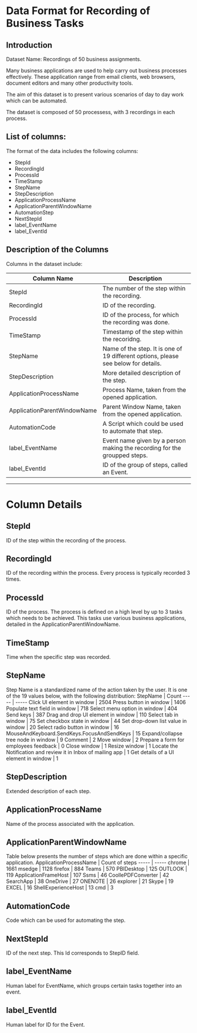 
# Data Format for Recording of Business Tasks
## Introduction
Dataset Name: Recordings of 50 business assignments.

Many business applications are used to help carry out business processes effectively. These application range from email clients, web browsers, document editors and many other productivity tools. 

The aim of this dataset is to present various scenarios of day to day work which can be automated.

The dataset is composed of 50 processess, with 3 recordings in each process. 


## List of columns: 
The format of the data includes the following columns: 
- StepId
- RecordingId
- ProcessId
- TimeStamp
- StepName
- StepDescription
- ApplicationProcessName
- ApplicationParentWindowName
- AutomationStep
- NextStepId
- label_EventName
- label_EventId

## Description of the Columns 
Columns in the dataset include:

Column Name | Description
------ | ------ 
StepId          | The number of the step within the recording. 
RecordingId     | ID of the recording.
ProcessId       | ID of the process, for which the recording was done. 
TimeStamp       | Timestamp of the step within the recoridng. 
StepName        | Name of the step. It is one of 19 different options, please see below for details. 
StepDescription         | More detailed description of the step. 
ApplicationProcessName  | Process Name, taken from the opened application.
ApplicationParentWindowName |  Parent Window Name, taken from the opened application.
AutomationCode         | A Script which could be used to automate that step. 
label_EventName         | Event name given by a person making the recording for the groupped steps. 
label_EventId           | ID of the group of steps, called an Event. 
------ 


# Column Details
## StepId
ID of the step within the recording of the process.


## RecordingId
ID of the recording within the process.  Every process is typically recorded 3 times.


## ProcessId
ID of the process. The process is defined on a high level by up to 3 tasks which needs to be achieved. This tasks use various business applications, detailed in the ApplicationParentWindowName.

## TimeStamp
Time when the specific step was recorded. 


## StepName
Step Name is a standardized name of the action taken by the user. It is one of the 19 values below, with the following distribution:
StepName | Count
----- | -----
Click UI element in window | 2504
Press button in window | 1406
Populate text field in window | 718
Select menu option in window | 404
Send keys | 387
Drag and drop UI element in window | 110
Select tab in window | 75
Set checkbox state in window | 44
Set drop-down list value in window | 20
Select radio button in window | 16
MouseAndKeyboard.SendKeys.FocusAndSendKeys | 15
Expand/collapse tree node in window | 9
Comment | 2
Move window | 2
Prepare a form for employees feedback | 0
Close window | 1
Resize window | 1
Locate the Notification and review it in Inbox of mailing app | 1
Get details of a UI element in window | 1



## StepDescription
Extended description of each step. 

## ApplicationProcessName
Name of the process associated with the application. 

## ApplicationParentWindowName
Table below presents the number of steps which are done within a specific application.
ApplicationProcessName | Count of steps
----- | -----
chrome | 1661
msedge | 1128
firefox | 884
Teams | 570
PBIDesktop | 125
OUTLOOK | 119
ApplicationFrameHost | 107
Ssms | 46
CoollePDFConverter | 42
SearchApp | 38
OneDrive | 27
ONENOTE | 26
explorer | 21
Skype | 19
EXCEL | 16
ShellExperienceHost | 13
cmd | 3


## AutomationCode
Code which can be used for automating the step.


## NextStepId
ID of the next step. This Id corresponds to StepID field.


## label_EventName
Human label for EventName, which groups certain tasks together into an event. 

##  label_EventId
Human label for ID for the Event.
